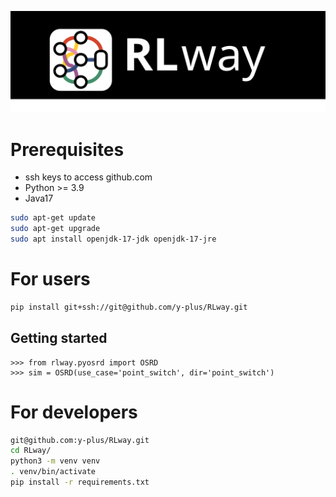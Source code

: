 ![Logo](rlway.svg)

# Prerequisites

- ssh keys to access github.com
- Python >= 3.9
- Java17

```bash
sudo apt-get update
sudo apt-get upgrade
sudo apt install openjdk-17-jdk openjdk-17-jre
```

# For users

```bash
pip install git+ssh://git@github.com/y-plus/RLway.git
```

## Getting started

```python3
>>> from rlway.pyosrd import OSRD
>>> sim = OSRD(use_case='point_switch', dir='point_switch')
```

# For developers

```bash
git@github.com:y-plus/RLway.git
cd RLway/
python3 -m venv venv
. venv/bin/activate
pip install -r requirements.txt
```

##
